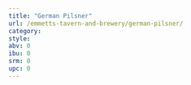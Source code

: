 ```yaml
---
title: "German Pilsner"
url: /emmetts-tavern-and-brewery/german-pilsner/
category: 
style: 
abv: 0
ibu: 0
srm: 0
upc: 0
---
```


